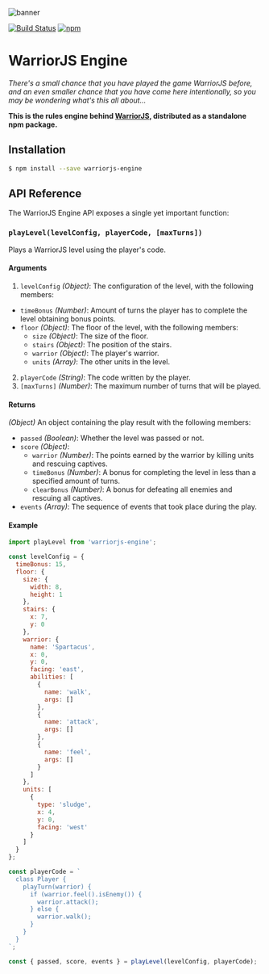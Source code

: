 ![banner](https://cdn.rawgit.com/olistic/warriorjs-engine/master/warriorjs-logo.svg)

[![Build Status](https://img.shields.io/travis/olistic/warriorjs-engine/master.svg?style=flat-square)](https://travis-ci.org/olistic/warriorjs-engine)
[![npm](https://img.shields.io/npm/v/warriorjs-engine.svg?style=flat-square)](https://www.npmjs.com/package/warriorjs-engine)

# WarriorJS Engine

*There's a small chance that you have played the game WarriorJS before, and an even smaller chance that you have come here intentionally, so you may be wondering what's this all about...*

**This is the rules engine behind [WarriorJS](https://github.com/olistic/warriorjs), distributed as a standalone npm package.**

## Installation

```bash
$ npm install --save warriorjs-engine
```

## API Reference

The WarriorJS Engine API exposes a single yet important function:

### `playLevel(levelConfig, playerCode, [maxTurns])`

Plays a WarriorJS level using the player's code.

#### Arguments

1. `levelConfig` *(Object)*: The configuration of the level, with the following members:
  * `timeBonus` *(Number)*: Amount of turns the player has to complete the level obtaining bonus points.
  * `floor` *(Object)*: The floor of the level, with the following members:
    * `size` *(Object)*: The size of the floor.
    * `stairs` *(Object)*: The position of the stairs.
    * `warrior` *(Object)*: The player's warrior.
    * `units` *(Array)*: The other units in the level.
2. `playerCode` *(String)*: The code written by the player.
3. `[maxTurns]` *(Number)*: The maximum number of turns that will be played.

#### Returns

*(Object)* An object containing the play result with the following members:
  * `passed` *(Boolean)*: Whether the level was passed or not.
  * `score` *(Object)*:
    * `warrior` *(Number)*: The points earned by the warrior by killing units and rescuing captives.
    * `timeBonus` *(Number)*: A bonus for completing the level in less than a specified amount of turns.
    * `clearBonus` *(Number)*: A bonus for defeating all enemies and rescuing all captives.
  * `events` *(Array)*: The sequence of events that took place during the play.

#### Example

```javascript
import playLevel from 'warriorjs-engine';

const levelConfig = {
  timeBonus: 15,
  floor: {
    size: {
      width: 8,
      height: 1
    },
    stairs: {
      x: 7,
      y: 0
    },
    warrior: {
      name: 'Spartacus',
      x: 0,
      y: 0,
      facing: 'east',
      abilities: [
        {
          name: 'walk',
          args: []
        },
        {
          name: 'attack',
          args: []
        },
        {
          name: 'feel',
          args: []
        }
      ]
    },
    units: [
      {
        type: 'sludge',
        x: 4,
        y: 0,
        facing: 'west'
      }
    ]
  }
};

const playerCode = `
  class Player {
    playTurn(warrior) {
      if (warrior.feel().isEnemy()) {
        warrior.attack();
      } else {
        warrior.walk();
      }
    }
  }
`;

const { passed, score, events } = playLevel(levelConfig, playerCode);
```
